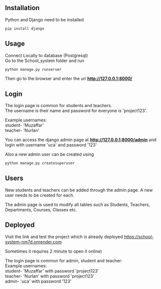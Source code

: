 
## Installation

Python and Django need to be installed

```bash
pip install django
```

## Usage
Connect Locally to database (Postgresql)     
Go to the School_system folder and run

```bash
python manage.py runserver
```

Then go to the browser and enter the url **http://127.0.0.1:8000/**


## Login

The login page is common for students and teachers.  
The username is their name and password for everyone is 'project123'.  

Example usernames:  
student- 'Muzaffar'  
teacher- 'Nurlan'  

You can access the django admin page at **http://127.0.0.1:8000/admin** and login with username 'uca' and password '123'

Also a new admin user can be created using

```bash
python manage.py createsuperuser
```

## Users

New students and teachers can be added through the admin page. A new user needs to be created for each. 

The admin page is used to modify all tables such as Students, Teachers, Departments, Courses, Classes etc.

## Deployed 

Visit the link and test the project which is already deployed https://school-system-nm7d.onrender.com  

Sometimes it requires 2 minute to open it online)  

The login page is common for admin, student and teacher:  
Example usernames:  
student- 'Muzaffar' with password 'project123'  
teacher- 'Nurlan' with password 'project123'  
admin- 'uca' with password '123' 




